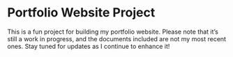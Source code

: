 # Portfolio Website Project

This is a fun project for building my portfolio website. Please note that it’s still a work in progress, and the documents included are not my most recent ones. Stay tuned for updates as I continue to enhance it!
